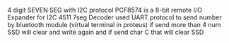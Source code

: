 4 digit SEVEN SEG with I2C protocol
PCF8574 is a 8-bit remote I/O Expander for I2C
4511  7seg Decoder
used UART protocol to send number by bluetooth module (virtual terminal  in proteus) 
if send more than 4 num SSD will clear and write again 
and if send char C  that will clear SSD 
